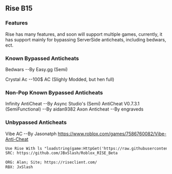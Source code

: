 ## Rise B15

### Features

Rise has many features, and soon will support multiple games, currently, it has support mainly for bypassing ServerSide anticheats, including bedwars, ect.

### Known Bypassed Anticheats
Bedwars --By Easy.gg (Semi) 

Crystal Ac --100$ AC (Slighly Modded, but hen full)

### Non-Pop Known Bypassed Anticheats

Infinity AntiCheat --By Async Studio's (Semi)
AntiCheat V0.7.3.1 (SemiFunctional) --By aidan9382
Axon Anticheat --By engraveds

### Unbypassed Anticheats

Vibe AC --By Jasonatph https://www.roblox.com/games/7586760082/Vibe-Anti-Cheat

```markdown
Use Rise With ls "loadstring(game:HttpGet('https://raw.githubusercontent.com/JBxSlash/Roblox_RISE_Beta/main/RISE_KeySys.lua'))()"
SRC: https://github.com/JBxSlash/Roblox_RISE_Beta

ORG: Alan; Site; https://riseclient.com/
RBX: JxSlash
```
